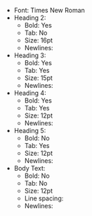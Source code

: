 * Font: Times New Roman
* Heading 2:
  * Bold: Yes
  * Tab: No
  * Size: 16pt
  * Newlines: 
* Heading 3:
  * Bold: Yes
  * Tab: Yes
  * Size: 15pt
  * Newlines: 
* Heading 4:
  * Bold: Yes
  * Tab: Yes
  * Size: 12pt
  * Newlines: 
* Heading 5:
  * Bold: No
  * Tab: Yes
  * Size: 12pt
  * Newlines: 
* Body Text:
  * Bold: No
  * Tab: No
  * Size: 12pt
  * Line spacing:
  * Newlines:
